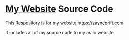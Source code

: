 # [My Website](https://zaynedrift.com) Source Code

This Respository is for my website https://zaynedrift.com

It includes all of my source code to my main website
